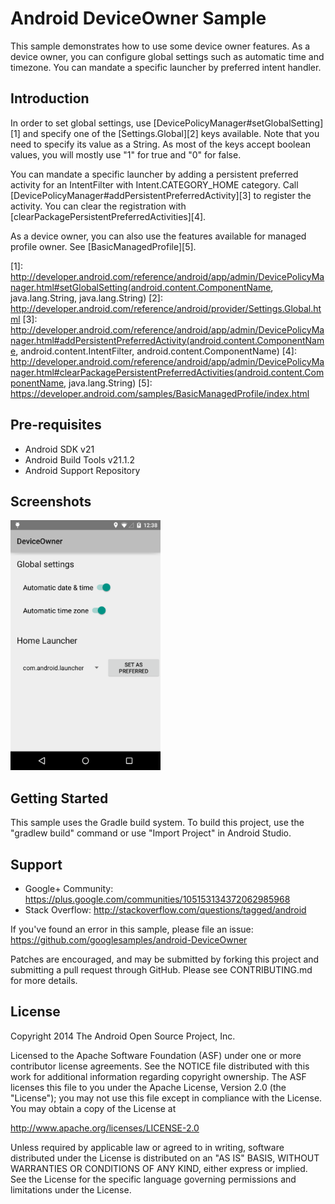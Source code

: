 Android DeviceOwner Sample
===================================

This sample demonstrates how to use some device owner features. As a device owner, you can configure
global settings such as automatic time and timezone. You can mandate a specific launcher by
preferred intent handler.

Introduction
------------

In order to set global settings, use [DevicePolicyManager#setGlobalSetting][1] and specify one of
the [Settings.Global][2] keys available. Note that you need to specify its value as a String. As
most of the keys accept boolean values, you will mostly use "1" for true and "0" for false.

You can mandate a specific launcher by adding a persistent preferred activity for an IntentFilter
with Intent.CATEGORY_HOME category. Call [DevicePolicyManager#addPersistentPreferredActivity][3] to
register the activity. You can clear the registration with
[clearPackagePersistentPreferredActivities][4].

As a device owner, you can also use the features available for managed profile owner. See
[BasicManagedProfile][5].

[1]: http://developer.android.com/reference/android/app/admin/DevicePolicyManager.html#setGlobalSetting(android.content.ComponentName, java.lang.String, java.lang.String)
[2]: http://developer.android.com/reference/android/provider/Settings.Global.html
[3]: http://developer.android.com/reference/android/app/admin/DevicePolicyManager.html#addPersistentPreferredActivity(android.content.ComponentName, android.content.IntentFilter, android.content.ComponentName)
[4]: http://developer.android.com/reference/android/app/admin/DevicePolicyManager.html#clearPackagePersistentPreferredActivities(android.content.ComponentName, java.lang.String)
[5]: https://developer.android.com/samples/BasicManagedProfile/index.html

Pre-requisites
--------------

- Android SDK v21
- Android Build Tools v21.1.2
- Android Support Repository

Screenshots
-------------

<img src="screenshots/1-main.png" height="400" alt="Screenshot"/> 

Getting Started
---------------

This sample uses the Gradle build system. To build this project, use the
"gradlew build" command or use "Import Project" in Android Studio.

Support
-------

- Google+ Community: https://plus.google.com/communities/105153134372062985968
- Stack Overflow: http://stackoverflow.com/questions/tagged/android

If you've found an error in this sample, please file an issue:
https://github.com/googlesamples/android-DeviceOwner

Patches are encouraged, and may be submitted by forking this project and
submitting a pull request through GitHub. Please see CONTRIBUTING.md for more details.

License
-------

Copyright 2014 The Android Open Source Project, Inc.

Licensed to the Apache Software Foundation (ASF) under one or more contributor
license agreements.  See the NOTICE file distributed with this work for
additional information regarding copyright ownership.  The ASF licenses this
file to you under the Apache License, Version 2.0 (the "License"); you may not
use this file except in compliance with the License.  You may obtain a copy of
the License at

http://www.apache.org/licenses/LICENSE-2.0

Unless required by applicable law or agreed to in writing, software
distributed under the License is distributed on an "AS IS" BASIS, WITHOUT
WARRANTIES OR CONDITIONS OF ANY KIND, either express or implied.  See the
License for the specific language governing permissions and limitations under
the License.
